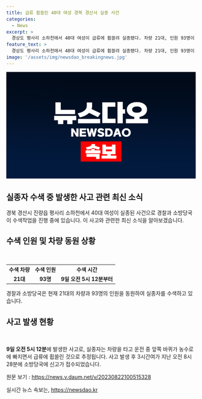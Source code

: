 ```yaml
---
title: 급류 휩쓸린 40대 여성 경북 경산서 실종 사건
categories:
  - News
excerpt: >
  경상도 평사리 소하천에서 40대 여성이 급류에 휩쓸려 실종됐다. 차량 21대, 인원 93명이 투입돼 9일 오전부터 수색 중이다. 3시간여 만에 신고를 받은 소방당국이 신속히 대응하고 있다.
feature_text: >
  경상도 평사리 소하천에서 40대 여성이 급류에 휩쓸려 실종됐다. 차량 21대, 인원 93명이 투입돼 9일 오전부터 수색 중이다. 3시간여 만에 신고를 받은 소방당국이 신속히 대응하고 있다.
image: '/assets/img/newsdao_breakingnews.jpg'
---
```


<p><img src="/assets/img/newsdao_breakingnews.jpg" alt="flaretime 속보" /></p>

<h2 data-ke-size="size26"><b>실종자 수색 중 발생한 사고 관련 최신 소식</b></h2>

<p data-ke-size="size16">경북 경산시 진량읍 평사리 소하천에서 40대 여성이 실종된 사건으로 경찰과 소방당국이 수색작업을 진행 중에 있습니다. 이 사고와 관련한 최신 소식을 알아보겠습니다.</p>

<h2 data-ke-size="size24"><b>수색 인원 및 차량 동원 상황</b></h2>

<p data-ke-size="size16">&nbsp;</p>

<table>
<tbody>
<tr>
<td style="text-align: center; height: 17px;"><b>수색 차량</b></td>
<td style="text-align: center; height: 17px;"><b>수색 인원</b></td>
<td style="text-align: center; height: 17px;"><b>수색 시간</b></td>
</tr>
<tr>
<td style="text-align: center; height: 17px;"><b>21대</b></td>
<td style="text-align: center; height: 17px;"><b>93명</b></td>
<td style="text-align: center; height: 17px;"><b>9일 오전 5시 12분부터</b></td>
</tr>
</tbody>
</table>

<p data-ke-size="size16">경찰과 소방당국은 현재 21대의 차량과 93명의 인원을 동원하여 실종자를 수색하고 있습니다.</p>

<h2 data-ke-size="size24"><b>사고 발생 현황</b></h2>

<p data-ke-size="size16">&nbsp;</p>

<p data-ke-size="size16"><b>9일 오전 5시 12분</b>에 발생한 사고로, 실종자는 차량을 타고 운전 중 앞쪽 바퀴가 농수로에 빠지면서 급류에 휩쓸린 것으로 추정됩니다. 사고 발생 후 3시간여가 지난 오전 8시 28분에 소방당국에 신고가 접수되었습니다.</p>

<p data-ke-size="size16">원문 보기 : <a href="https://news.v.daum.net/v/20230822100515328">https://news.v.daum.net/v/20230822100515328</a></p>
실시간 뉴스 속보는, <a href="https://newsdao.kr" rel="dofollow">https://newsdao.kr</a>


